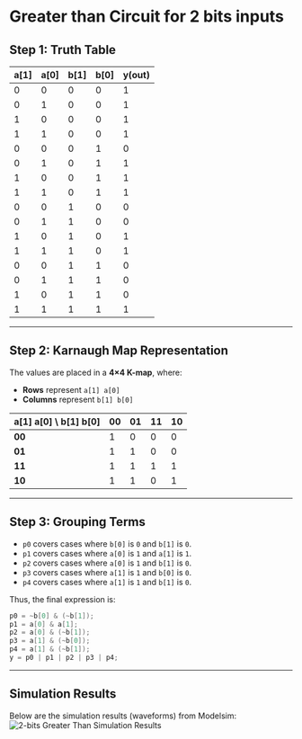 # Greater than Circuit for 2 bits inputs

## Step 1: Truth Table

| a[1] | a[0] | b[1] | b[0] | y(out) |
|------|------|------|------|--------|
|  0   |  0   |  0   |  0   |   1    |
|  0   |  1   |  0   |  0   |   1    |
|  1   |  0   |  0   |  0   |   1    |
|  1   |  1   |  0   |  0   |   1    |
|  0   |  0   |  0   |  1   |   0    |
|  0   |  1   |  0   |  1   |   1    |
|  1   |  0   |  0   |  1   |   1    |
|  1   |  1   |  0   |  1   |   1    |
|  0   |  0   |  1   |  0   |   0    |
|  0   |  1   |  1   |  0   |   0    |
|  1   |  0   |  1   |  0   |   1    |
|  1   |  1   |  1   |  0   |   1    |
|  0   |  0   |  1   |  1   |   0    |
|  0   |  1   |  1   |  1   |   0    |
|  1   |  0   |  1   |  1   |   0    |
|  1   |  1   |  1   |  1   |   1    |

---

## Step 2: Karnaugh Map Representation

The values are placed in a **4×4 K-map**, where:

- **Rows** represent `a[1] a[0]`
- **Columns** represent `b[1] b[0]`

| a[1] a[0] \ b[1] b[0] | 00  | 01  | 11  | 10  |
|------------------------|-----|-----|-----|-----|
| **00**                |  1  |  0  |  0  |  0  |
| **01**                |  1  |  1  |  0  |  0  |
| **11**                |  1  |  1  |  1  |  1  |
| **10**                |  1  |  1  |  0  |  1  |

---

## Step 3: Grouping Terms

- `p0` covers cases where `b[0]` is `0` and `b[1]` is `0`.
- `p1` covers cases where `a[0]` is `1` and `a[1]` is `1`.
- `p2` covers cases where `a[0]` is `1` and `b[1]` is `0`.
- `p3` covers cases where `a[1]` is `1` and `b[0]` is `0`.
- `p4` covers cases where `a[1]` is `1` and `b[1]` is `0`.

Thus, the final expression is:

```verilog
p0 = ~b[0] & (~b[1]);
p1 = a[0] & a[1];
p2 = a[0] & (~b[1]);
p3 = a[1] & (~b[0]);
p4 = a[1] & (~b[1]);
y = p0 | p1 | p2 | p3 | p4;
```
---

## Simulation Results

Below are the simulation results (waveforms) from Modelsim:
![2-bits Greater Than Simulation Results](wave_2bit.png)
